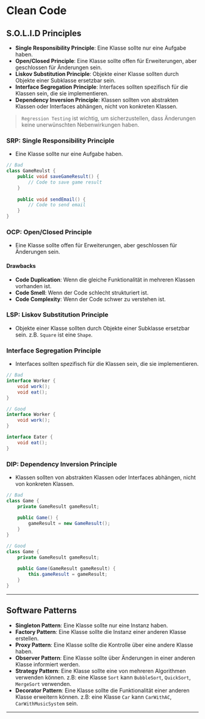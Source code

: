 # Clean Code

## S.O.L.I.D Principles

- **Single Responsibility Principle**: Eine Klasse sollte nur eine Aufgabe haben.
- **Open/Closed Principle**: Eine Klasse sollte offen für Erweiterungen, aber geschlossen für Änderungen sein.
- **Liskov Substitution Principle**: Objekte einer Klasse sollten durch Objekte einer Subklasse ersetzbar sein.
- **Interface Segregation Principle**: Interfaces sollten spezifisch für die Klassen sein, die sie implementieren.
- **Dependency Inversion Principle**: Klassen sollten von abstrakten Klassen oder Interfaces abhängen, nicht von konkreten Klassen.

> `Regression Testing` ist wichtig, um sicherzustellen, dass Änderungen keine unerwünschten Nebenwirkungen haben.

### SRP: Single Responsibility Principle

- Eine Klasse sollte nur eine Aufgabe haben.

```java
// Bad
class GameReulst {
    public void saveGameResult() {
        // Code to save game result
    }
    
    public void sendEmail() {
        // Code to send email
    }
}
```

### OCP: Open/Closed Principle

- Eine Klasse sollte offen für Erweiterungen, aber geschlossen für Änderungen sein.

#### Drawbacks

- **Code Duplication**: Wenn die gleiche Funktionalität in mehreren Klassen vorhanden ist.
- **Code Smell**: Wenn der Code schlecht strukturiert ist.
- **Code Complexity**: Wenn der Code schwer zu verstehen ist.

### LSP: Liskov Substitution Principle

- Objekte einer Klasse sollten durch Objekte einer Subklasse ersetzbar sein. z.B. `Square` ist eine `Shape`.

### Interface Segregation Principle

- Interfaces sollten spezifisch für die Klassen sein, die sie implementieren.

```java
// Bad
interface Worker {
    void work();
    void eat();
}

// Good
interface Worker {
    void work();
}

interface Eater {
    void eat();
}
```

### DIP: Dependency Inversion Principle

- Klassen sollten von abstrakten Klassen oder Interfaces abhängen, nicht von konkreten Klassen.

```java
// Bad
class Game {
    private GameResult gameResult;
    
    public Game() {
        gameResult = new GameResult();
    }
}

// Good
class Game {
    private GameResult gameResult;
    
    public Game(GameResult gameResult) {
        this.gameResult = gameResult;
    }
}
```

---

## Software Patterns

- **Singleton Pattern**: Eine Klasse sollte nur eine Instanz haben.
- **Factory Pattern**: Eine Klasse sollte die Instanz einer anderen Klasse erstellen.
- **Proxy Pattern**: Eine Klasse sollte die Kontrolle über eine andere Klasse haben.
- **Observer Pattern**: Eine Klasse sollte über Änderungen in einer anderen Klasse informiert werden.
- **Strategy Pattern**: Eine Klasse sollte eine von mehreren Algorithmen verwenden können. z.B: eine Klasse `Sort` kann `BubbleSort`, `QuickSort`, `MergeSort` verwenden.
- **Decorator Pattern**: Eine Klasse sollte die Funktionalität einer anderen Klasse erweitern können. z.B: eine Klasse `Car` kann `CarWithAC`, `CarWithMusicSystem` sein.

---

